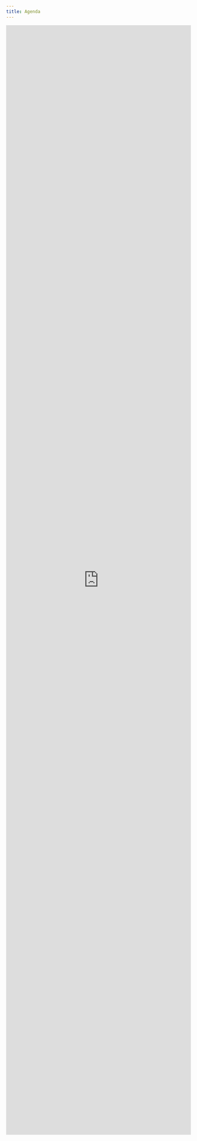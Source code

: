 ```yaml
---
title: Agenda
---
```


<iframe width="100%" height="3020px" style="border:none;" src="https://docs.google.com/document/d/e/2PACX-1vRxsCPG6ZxYinxm7z7czCpniJZvtTz6u-vZSQYaIqMHF6cHslvN4SeOyvxt3aGvqtQDOc6x552YnNBk/pub?embedded=true"></iframe>
